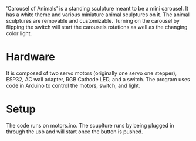 
'Carousel of Animals' is a standing sculpture meant to be a mini carousel. It has a white theme and various miniature animal sculptures on it. The animal sculptures are removable and customizable. Turning on the carousel by flipping the switch will start the carousels rotations as well as the changing color light. 

# Hardware
It is composed of two servo motors (originally one servo one stepper), ESP32, AC wall adapter, RGB Cathode LED, and a switch. 
The program uses code in Arduino to control the motors, switch, and light. 

# Setup
The code runs on motors.ino. The scuplture runs by being plugged in through the usb and will start once the button is pushed. 
